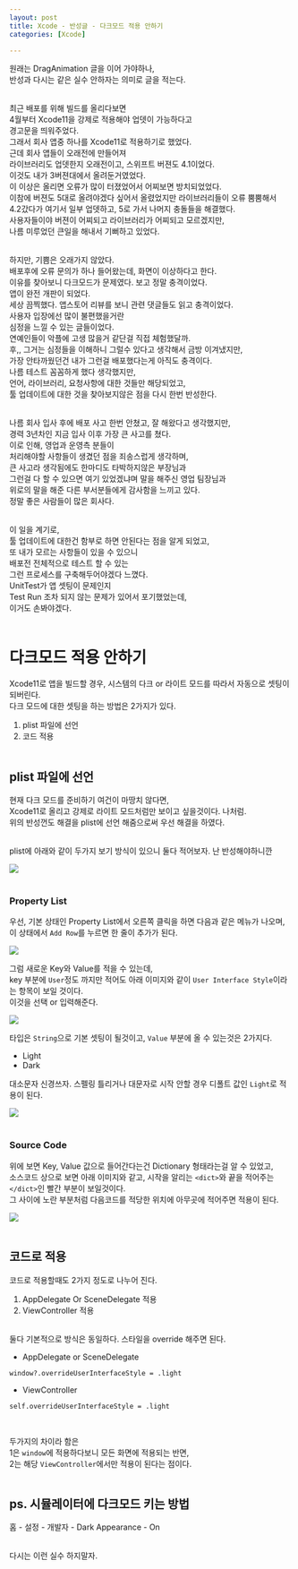 ```yaml
---
layout: post
title: Xcode - 반성글 - 다크모드 적용 안하기
categories: [Xcode]

---
```


원래는 DragAnimation 글을 이어 가야하나, <br>
반성과 다시는 같은 실수 안하자는 의미로 글을 적는다. <br><br>

최근 배포를 위해 빌드를 올리다보면 <br>
4월부터 Xcode11을 강제로 적용해야 업뎃이 가능하다고  <br>
경고문을 띄워주었다. <br>
그래서 회사 앱중 하나를 Xcode11로 적용하기로 했었다. <br>
근데 회사 앱들이 오래전에 만들어져 <br>
라이브러리도 업뎃한지 오래전이고, 스위프트 버젼도 4.1이었다. <br>
이것도 내가 3버젼대에서 올려둔거였었다.  <br>
이 이상은 올리면 오류가 많이 터졌었어서 어찌보면 방치되었었다. <br> 
이참에 버젼도 5대로 올려야겠다 싶어서 올렸었지만 라이브러리들이 오류 뿜뿜해서 <br>
4.2갔다가 여기서 일부 업뎃하고, 5로 가서 나머지 충돌들을 해결했다.  <br>
사용자들이야 버젼이 어찌되고 라이브러리가 어찌되고 모르겠지만,  <br>
나름 미루었던 큰일을 해내서 기뻐하고 있었다. <br><br>

하지만, 기쁨은 오래가지 않았다. <br>
배포후에 오류 문의가 하나 들어왔는데, 화면이 이상하다고 한다.<br> 
이유를 찾아보니 다크모드가 문제였다. 보고 정말 충격이었다. <br>
앱이 완전 개판이 되었다.<br>
세상 끔찍했다. 앱스토어 리뷰를 보니 관련 댓글들도 읽고 충격이었다. <br>
사용자 입장에선 많이 불편했을거란<br>
심정을 느낄 수 있는 글들이었다. <br> 
연예인들이 악플에 고생 많을거 같단걸 직접 체험했달까.<br>
후,, 그거는 심정들을 이해하니 그럴수 있다고 생각해서 금방 이겨냈지만, <br>
가장 안타까웠던건 내가 그런걸 배포했다는게 아직도 충격이다. <br>
나름 테스트 꼼꼼하게 했다 생각했지만, <br> 
언어, 라이브러리, 요청사항에 대한 것들만 해당되었고,<br>
툴 업데이트에 대한 것을 찾아보지않은 점을 다시 한번 반성한다.<br><br>

나름 회사 입사 후에 배포 사고 한번 안쳤고, 잘 해왔다고 생각했지만, <br>
경력 3년차인 지금 입사 이후 가장 큰 사고를 쳤다.<br>
이로 인해, 영업과 운영측 분들이 <br>
처리해야할 사항들이 생겼던 점을 죄송스럽게 생각하며,<br>
큰 사고라 생각됨에도 한마디도 타박하지않은 부장님과 <br>
그런걸 다 할 수 있으면 여기 있었겠냐며 말을 해주신 영업 팀장님과 <br>
위로의 말을 해준 다른 부서분들에게 감사함을 느끼고 있다. <br>
정말 좋은 사람들이 많은 회사다.<br><br>

이 일을 계기로, <br>
툴 업데이트에 대한건 함부로 하면 안된다는 점을 알게 되었고, <br>
또 내가 모르는 사항들이 있을 수 있으니 <br>
배포전 전체적으로 테스트 할 수 있는 <br> 
그런 프로세스를 구축해두어야겠다 느꼈다.<br> 
UnitTest가 앱 셋팅이 문제인지 <br>
Test Run 조차 되지 않는 문제가 있어서 포기했었는데,<br> 
이거도 손봐야겠다.<br><br>


# 다크모드 적용 안하기

Xcode11로 앱을 빌드할 경우, 시스템의 다크 or 라이트 모드를 따라서 자동으로 셋팅이 되버린다.<br>
다크 모드에 대한 셋팅을 하는 방법은 2가지가 있다.<br>

1. plist 파일에 선언
2. 코드 적용 <br><br>

## plist 파일에 선언

현재 다크 모드를 준비하기 여건이 마땅치 않다면, <br>
Xcode11로 올리고 강제로 라이트 모드처럼만 보이고 싶을것이다. 나처럼.<br>
위의 반성껀도 해결을 plist에 선언 해줌으로써 우선 해결을 하였다.<br><br>

plist에 아래와 같이 두가지 보기 방식이 있으니 둘다 적어보자. 난 반성해야하니깐<br>

![](/assets/images/2020-03-29/img1.jpg)<br><br>

### Property List

우선, 기본 상태인 Property List에서 오른쪽 클릭을 하면 다음과 같은 메뉴가 나오며,<br>
이 상태에서 `Add Row`를 누르면 한 줄이 추가가 된다.<br>

![](/assets/images/2020-03-29/img2.jpg)<br>


그럼 새로운 Key와 Value를 적을 수 있는데,<br> 
key 부분에 `User`정도 까지만 적어도 아래 이미지와 같이 `User Interface Style`이라는 항목이 보일 것이다. <br>
이것을 선택 or 입력해준다.<br>

![](/assets/images/2020-03-29/img3.jpg)<br>

타입은 `String`으로 기본 셋팅이 될것이고, `Value` 부분에 올 수 있는것은 2가지다.<br>

- Light
- Dark <br>

대소문자 신경쓰자. 스펠링 틀리거나 대문자로 시작 안할 경우 디폴트 값인 `Light`로 적용이 된다. <br>

![](/assets/images/2020-03-29/img4.jpg) <br><br>

### Source Code

위에 보면 Key, Value 값으로 들어간다는건 Dictionary 형태라는걸 알 수 있었고,<br>
소스코드 상으로 보면 아래 이미지와 같고, 
시작을 알리는 `<dict>`와 끝을 적어주는 `</dict>`인 빨간 부분이 보일것이다.<br>
그 사이에 노란 부분처럼 다음코드를 적당한 위치에 아무곳에 적어주면 적용이 된다.<br>

![](/assets/images/2020-03-29/img5.png)<br><br>


## 코드로 적용 

코드로 적용할때도 2가지 정도로 나누어 진다. <br>

1. AppDelegate Or SceneDelegate 적용
2. ViewController 적용 <br><br>

둘다 기본적으로 방식은 동일하다. 스타일을 override 해주면 된다. <br>

- AppDelegate or SceneDelegate <br>
```
window?.overrideUserInterfaceStyle = .light
```

- ViewController <br>
```
self.overrideUserInterfaceStyle = .light
```
<br>

두가지의 차이라 함은   
1은 `window`에 적용하다보니 모든 화면에 적용되는 반면,  
2는 해당 `ViewController`에서만 적용이 된다는 점이다. <br><br>



## ps. 시뮬레이터에 다크모드 키는 방법

홈 - 설정 - 개발자 - Dark Appearance - On <br><br>

다시는 이런 실수 하지말자.
